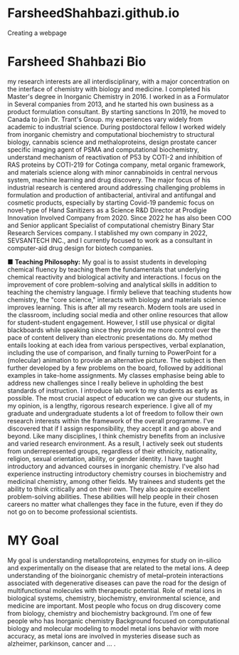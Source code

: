 # FarsheedShahbazi.github.io
Creating a webpage
# Farsheed Shahbazi Bio

my research interests are all interdisciplinary, with a major concentration on the interface of chemistry with biology and medicine. I completed his Master's degree in Inorganic Chemistry  in 2016. I worked in as a Formulator in Several companies from 2013, and he started his own business as a product formulation consultant. By starting sanctions In 2019, he moved to Canada to join Dr. Trant's Group. my experiences vary widely from academic to industrial science. During postdoctoral fellow I worked widely from inorganic chemistry and computational biochemistry to structural biology, cannabis science and methaloproteins, design prostate cancer specific imaging agent of PSMA and computational biochemistry, understand mechanism of reactivation of P53 by COTI-2 and inhibition of RAS proteins by COTI-219 for Cotinga company, metal organic framework, and materials science along with minor cannabinoids in central nervous system, machine learning and drug discovery. The major focus of his industrial research is centered around addressing challenging problems in formulation and production of antibacterial, antiviral and antifungal and cosmetic products, especially by starting Covid-19 pandemic focus on novel-type of Hand Sanitizers as a Science R&D Director at Prodigie Innovation Involved Company from 2020. Since 2022 he has also been COO and Senior applicant Specialist of computational chemistry Binary Star Research Services company. I stablished my own company in 2022, SEVSANTECH INC., and  I currently focused to work as a consultant in computer-aid drug design for biotech companies. 


■ **Teaching Philosophy:**
My goal is to assist students in developing chemical fluency by teaching them the fundamentals that underlying chemical reactivity and biological activity and interactions. I focus on the improvement of core problem-solving and analytical skills in addition to teaching the chemistry language. I firmly believe that teaching students how chemistry, the "core science," interacts with biology and materials science improves learning. This is after all my research. Modern tools are used in the classroom, including social media and other online resources that allow for student-student engagement. However, I still use physical or digital blackboards while speaking since they provide me more control over the pace of content delivery than electronic presentations do. My method entails looking at each idea from various perspectives, verbal explanation, including the use of comparison, and finally turning to PowerPoint for a (molecular) animation to provide an alternative picture. The subject is then further developed by a few problems on the board, followed by additional examples in take-home assignments.
My classes emphasise being able to address new challenges since I really believe in upholding the best standards of instruction. I introduce lab work to my students as early as possible. The most crucial aspect of education we can give our students, in my opinion, is a lengthy, rigorous research experience. I give all of my graduate and undergraduate students a lot of freedom to follow their own research interests within the framework of the overall programme. I've discovered that if I assign responsibility, they accept it and go above and beyond.
Like many disciplines, I think chemistry benefits from an inclusive and varied research environment. As a result, I actively seek out students from underrepresented groups, regardless of their ethnicity, nationality, religion, sexual orientation, ability, or gender identity. I have taught introductory and advanced courses in inorganic chemistry. I've also had experience instructing introductory chemistry courses in biochemistry and medicinal chemistry, among other fields. My trainees and students get the ability to think critically and on their own. They also acquire excellent problem-solving abilities. These abilities will help people in their chosen careers no matter what challenges they face in the future, even if they do not go on to become professional scientists.


# MY Goal
My goal is understanding metalloproteins, enzymes for study on in-silico and experimentally on the disease that are related to the metal ions. A deep understanding of the bioinorganic chemistry of metal–protein interactions associated with degenerative diseases can pave the road for the design of multifunctional molecules with therapeutic potential. Role of metal ions in biological systems, chemistry, biochemistry, environmental science, and medicine are important. Most people who focus on drug discovery come from biology, chemistry and biochemistry background. I’m one of few people who has Inorganic chemistry Background focused on computational biology and molecular modeling to model metal ions behavior with more accuracy, as metal ions are involved in mysteries disease such as alzheimer, parkinson, cancer and … .
